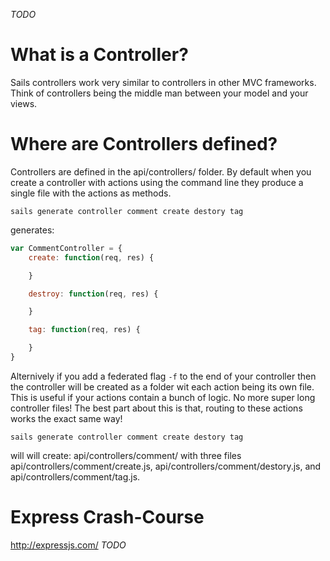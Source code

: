 _TODO_

# What is a Controller?
Sails controllers work very similar to controllers in other MVC frameworks. Think of controllers
being the middle man between your model and your views. 

# Where are Controllers defined?
Controllers are defined in the api/controllers/ folder. By default when you create a controller with
actions using the command line they produce a single file with the actions as methods.

```
sails generate controller comment create destory tag
```
generates:
```javascript
var CommentController = {
	create: function(req, res) {

	}

	destroy: function(req, res) {

	}

	tag: function(req, res) {

	}
}
```

Alternively if you add a federated flag ```-f``` to the end of your controller then the controller will 
be created as a folder wit each action being its own file. This is useful if your actions contain
a bunch of logic. No more super long controller files! The best part about this is that, routing to
these actions works the exact same way!

```
sails generate controller comment create destory tag
```
will will create:
api/controllers/comment/ with three files api/controllers/comment/create.js,
api/controllers/comment/destory.js, and
api/controllers/comment/tag.js.
 
# Express Crash-Course
http://expressjs.com/
_TODO_

